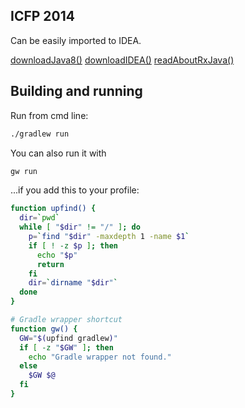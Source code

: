 ICFP 2014
---------

Can be easily imported to IDEA.

[downloadJava8()](http://www.oracle.com/technetwork/java/javase/downloads/jdk8-downloads-2133151.html)
[downloadIDEA()](http://www.jetbrains.com/idea/download/)
[readAboutRxJava()](https://github.com/Netflix/RxJava/wiki/Observable)

Building and running
-------------------

Run from cmd line:
```bash
./gradlew run
```

You can also run it with
```bash
gw run
```

...if you add this to your profile:
```bash
function upfind() {
  dir=`pwd`
  while [ "$dir" != "/" ]; do
    p=`find "$dir" -maxdepth 1 -name $1`
    if [ ! -z $p ]; then
      echo "$p"
      return
    fi
    dir=`dirname "$dir"`
  done
}

# Gradle wrapper shortcut
function gw() {
  GW="$(upfind gradlew)"
  if [ -z "$GW" ]; then
    echo "Gradle wrapper not found."
  else
    $GW $@
  fi
}
```

